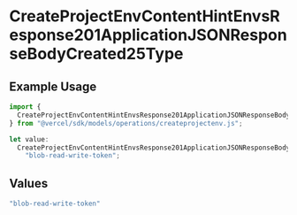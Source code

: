 # CreateProjectEnvContentHintEnvsResponse201ApplicationJSONResponseBodyCreated25Type

## Example Usage

```typescript
import {
  CreateProjectEnvContentHintEnvsResponse201ApplicationJSONResponseBodyCreated25Type,
} from "@vercel/sdk/models/operations/createprojectenv.js";

let value:
  CreateProjectEnvContentHintEnvsResponse201ApplicationJSONResponseBodyCreated25Type =
    "blob-read-write-token";
```

## Values

```typescript
"blob-read-write-token"
```